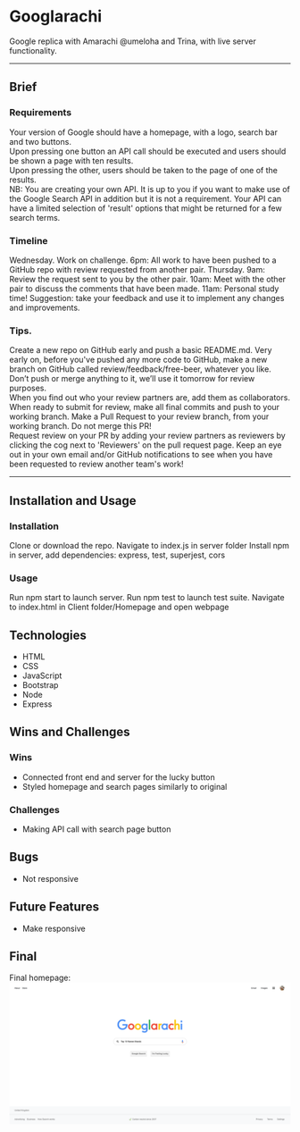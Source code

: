 # Googlarachi
Google replica with Amarachi @umeloha and Trina, with live server functionality. 

***

## Brief
### Requirements
Your version of Google should have a homepage, with a logo, search bar and two buttons.    
Upon pressing one button an API call should be executed and users should be shown a page with ten results.    
Upon pressing the other, users should be taken to the page of one of the results.  
NB: You are creating your own API. It is up to you if you want to make use of the Google Search API in addition but it is not a requirement. Your API can have a limited selection of 'result' options that might be returned for a few search terms. 

### Timeline
Wednesday. 
Work on challenge. 
6pm: All work to have been pushed to a GitHub repo with review requested from another pair. 
Thursday. 
9am: Review the request sent to you by the other pair. 
10am: Meet with the other pair to discuss the comments that have been made. 
11am: Personal study time! Suggestion: take your feedback and use it to implement any changes and improvements. 

### Tips. 
Create a new repo on GitHub early and push a basic README.md. 
Very early on, before you've pushed any more code to GitHub, make a new branch on GitHub called review/feedback/free-beer, whatever you like. Don’t push or merge anything to it, we’ll use it tomorrow for review purposes.  
When you find out who your review partners are, add them as collaborators. 
When ready to submit for review, make all final commits and push to your working branch. 
Make a Pull Request to your review branch, from your working branch. 
Do not merge this PR!  
Request review on your PR by adding your review partners as reviewers by clicking the cog next to 'Reviewers' on the pull request page. 
Keep an eye out in your own email and/or GitHub notifications to see when you have been requested to review another team's work!  

***
## Installation and Usage
### Installation
Clone or download the repo.
Navigate to index.js in server folder
Install npm in server, add dependencies: express, test, superjest, cors

### Usage
Run npm start to launch server.
Run npm test to launch test suite.
Navigate to index.html in Client folder/Homepage and open webpage

## Technologies
* HTML
* CSS
* JavaScript
* Bootstrap
* Node
* Express

## Wins and Challenges
### Wins
* Connected front end and server for the lucky button
* Styled homepage and search pages similarly to original
### Challenges
* Making API call with search page button

## Bugs
* Not responsive

## Future Features
* Make responsive

## Final
Final homepage:
![Homepage](Client/Assets/Images/homepage.png)
